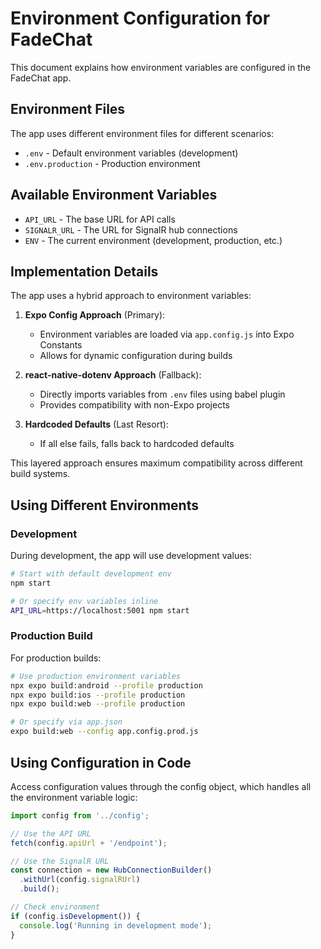 # Environment Configuration for FadeChat

This document explains how environment variables are configured in the FadeChat app.

## Environment Files

The app uses different environment files for different scenarios:

- `.env` - Default environment variables (development)
- `.env.production` - Production environment

## Available Environment Variables

- `API_URL` - The base URL for API calls
- `SIGNALR_URL` - The URL for SignalR hub connections
- `ENV` - The current environment (development, production, etc.)

## Implementation Details

The app uses a hybrid approach to environment variables:

1. **Expo Config Approach** (Primary): 
   - Environment variables are loaded via `app.config.js` into Expo Constants
   - Allows for dynamic configuration during builds

2. **react-native-dotenv Approach** (Fallback):
   - Directly imports variables from `.env` files using babel plugin
   - Provides compatibility with non-Expo projects

3. **Hardcoded Defaults** (Last Resort):
   - If all else fails, falls back to hardcoded defaults

This layered approach ensures maximum compatibility across different build systems.

## Using Different Environments

### Development

During development, the app will use development values:

```bash
# Start with default development env
npm start

# Or specify env variables inline
API_URL=https://localhost:5001 npm start
```

### Production Build

For production builds:

```bash
# Use production environment variables
npx expo build:android --profile production
npx expo build:ios --profile production
npx expo build:web --profile production

# Or specify via app.json
expo build:web --config app.config.prod.js
```

## Using Configuration in Code

Access configuration values through the config object, which handles all the environment variable logic:

```typescript
import config from '../config';

// Use the API URL
fetch(config.apiUrl + '/endpoint');

// Use the SignalR URL
const connection = new HubConnectionBuilder()
  .withUrl(config.signalRUrl)
  .build();

// Check environment
if (config.isDevelopment()) {
  console.log('Running in development mode');
}
```